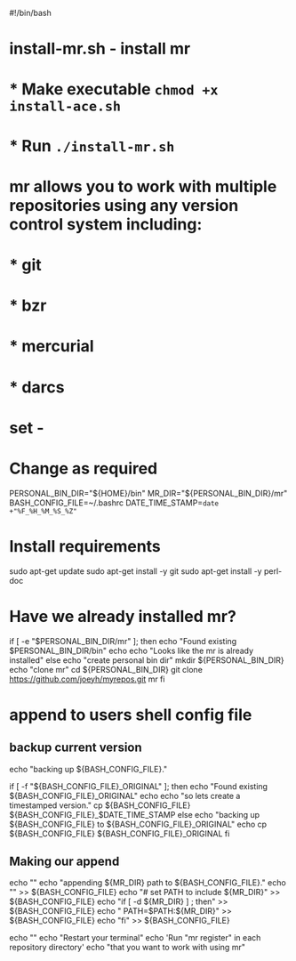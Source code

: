 #!/bin/bash
#
# 
# install-mr.sh - install mr
#
# * Make executable `chmod +x install-ace.sh`
# * Run `./install-mr.sh`
#
# mr allows you to work with multiple repositories using any version control system including:
#
# * git
# * bzr
# * mercurial
# * darcs
#
# 

# set -

# Change as required

PERSONAL_BIN_DIR="${HOME}/bin"
MR_DIR="${PERSONAL_BIN_DIR}/mr"
BASH_CONFIG_FILE=~/.bashrc
DATE_TIME_STAMP=`date +"%F_%H_%M_%S_%Z"`

# Install requirements

sudo apt-get update
sudo apt-get install -y git
sudo apt-get install -y perl-doc

# Have we already installed mr?

if [ -e "$PERSONAL_BIN_DIR/mr" ]; then
    echo "Found existing $PERSONAL_BIN_DIR/bin"
    echo
    echo "Looks like the mr is already installed"
else
    echo "create personal bin dir"
    mkdir ${PERSONAL_BIN_DIR}
    echo "clone mr"
    cd ${PERSONAL_BIN_DIR}
    git clone https://github.com/joeyh/myrepos.git mr
fi

# append to users shell config file

## backup current version

echo "backing up ${BASH_CONFIG_FILE}."

if [ -f "${BASH_CONFIG_FILE}_ORIGINAL" ]; then
    echo "Found existing ${BASH_CONFIG_FILE}_ORIGINAL"
    echo
    echo "so lets create a timestamped version."
    cp ${BASH_CONFIG_FILE} ${BASH_CONFIG_FILE}_$DATE_TIME_STAMP
else
    echo "backing up ${BASH_CONFIG_FILE} to ${BASH_CONFIG_FILE}_ORIGINAL"
    echo
    cp ${BASH_CONFIG_FILE} ${BASH_CONFIG_FILE}_ORIGINAL
fi

## Making our append

echo ""
echo "appending ${MR_DIR} path to ${BASH_CONFIG_FILE}."
echo "" >> ${BASH_CONFIG_FILE}
echo "# set PATH to include ${MR_DIR}" >> ${BASH_CONFIG_FILE}
echo "if [ -d ${MR_DIR} ] ; then" >> ${BASH_CONFIG_FILE}
echo "    PATH=$PATH:${MR_DIR}" >> ${BASH_CONFIG_FILE}
echo "fi" >> ${BASH_CONFIG_FILE}

echo ""
echo "Restart your terminal"
echo 'Run "mr register" in each repository directory'
echo "that you want to work with using mr"

